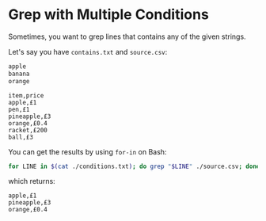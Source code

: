 # Grep with Multiple Conditions

Sometimes, you want to grep lines that contains any of the given strings.

Let's say you have `contains.txt` and `source.csv`:

```txt
apple
banana
orange
```

```csv
item,price
apple,£1
pen,£1
pineapple,£3
orange,£0.4
racket,£200
ball,£3
```

You can get the results by using `for-in` on Bash:

```bash
for LINE in $(cat ./conditions.txt); do grep "$LINE" ./source.csv; done
```

which returns:

```csv
apple,£1
pineapple,£3
orange,£0.4
```

